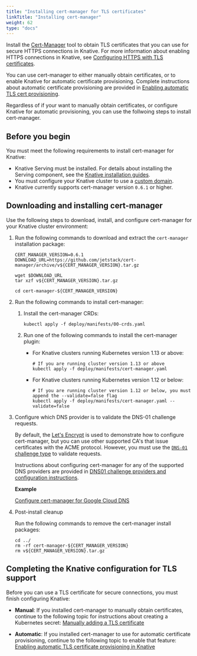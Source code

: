 ```yaml
---
title: "Installing cert-manager for TLS certificates"
linkTitle: "Installing cert-manager"
weight: 62
type: "docs"
---
```


Install the  [Cert-Manager](https://github.com/jetstack/cert-manager) tool to obtain TLS 
certificates that you can use for secure HTTPS connections in Knative. For more information 
about enabling HTTPS connections in Knative, see 
[Configuring HTTPS with TLS certificates](./using-a-tls-cert.md).

You can use cert-manager to either manually obtain certificates, or to enable Knative for 
automatic certificate provisioning.
Complete instructions about automatic certificate provisioning are provided in 
[Enabling automatic TLS cert provisioning](./using-auto-tls.md).

Regardless of if your want to manually obtain certificates, or configure Knative for automatic
provisioning, you can use the follwoing steps to install cert-manager.

## Before you begin

You must meet the following requirements to install cert-manager for Knative:

- Knative Serving must be installed. For details about installing the Serving
  component, see the [Knative installation guides](../install/).
- You must configure your Knative cluster to use a
  [custom domain](./using-a-custom-domain.md).
- Knative currently supports cert-manager version `0.6.1` or higher.

## Downloading and installing cert-manager

Use the following steps to download, install, and configure cert-manager for your Knative cluster
environment:

1. Run the following commands to download and extract the `cert-manager` installation package:

    ```shell
    CERT_MANAGER_VERSION=0.6.1
    DOWNLOAD_URL=https://github.com/jetstack/cert-manager/archive/v${CERT_MANAGER_VERSION}.tar.gz

    wget $DOWNLOAD_URL
    tar xzf v${CERT_MANAGER_VERSION}.tar.gz

    cd cert-manager-${CERT_MANAGER_VERSION} 
    ```

1. Run the following commands to install cert-manager:

    1. Install the cert-manager CRDs:

       ```shell
       kubectl apply -f deploy/manifests/00-crds.yaml
       ```

    1. Run one of the following commands to install the cert-manager plugin:

       - For Knative clusters running Kubernetes version 1.13 or above:

          ```shell
          # If you are running cluster version 1.13 or above
          kubectl apply -f deploy/manifests/cert-manager.yaml
          ```

        - For Knative clusters running Kubernetes version 1.12 or below:

          ```shell
          # If you are running cluster version 1.12 or below, you must append the --validate=false flag
          kubectl apply -f deploy/manifests/cert-manager.yaml --validate=false
          ```

1. Configure which DNS provider is to validate the DNS-01 challenge requests.

    By default, the [Let's Encrypt](https://letsencrypt.org) is used to
    demonstrate how to configure cert-manager, but you can use other supported CA's 
    that issue certificates with the ACME protocol. However, you
    must use the
    [`DNS-01` challenge type](https://letsencrypt.org/docs/challenge-types/#dns-01-challenge)
    to validate requests.

    Instructions about configuring cert-manager for any of the supported DNS providers are provided in
    [DNS01 challenge providers and configuration instructions](https://docs.cert-manager.io/en/latest/tasks/acme/configuring-dns01/index.html#supported-dns01-providers).

    **Example**

    [Configure cert-manager for Google Cloud DNS](./using-auto-tls.md#Set-up-DNS-challenge-Provider)

1. Post-install cleanup

    Run the following commands to remove the cert-manager install packages:

    ```shell
    cd ../
    rm -rf cert-manager-${CERT_MANAGER_VERSION}
    rm v${CERT_MANAGER_VERSION}.tar.gz
    ```

## Completing the Knative configuration for TLS support

Before you can use a TLS certificate for secure connections, you must finish configuring Knative:

- **Manual**: If you installed cert-manager to manually obtain certificates, continue to the following topic
  for instructions about creating a Kubernetes secret: [Manually adding a TLS certificate](./using-an-tls-cert.md#manually-adding-a-tls-certificate) 
  
- **Automatic**: If you installed cert-manager to use for automatic certificate provisioning, continue to the following topic
  to enable that feature: [Enabling automatic TLS certificate provisioning in Knative](./using-auto-tls.md)
